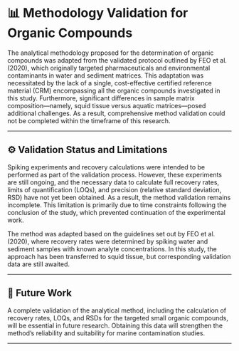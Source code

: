 # 📊 Methodology Validation for Organic Compounds

The analytical methodology proposed for the determination of organic compounds was adapted from the validated protocol outlined by FEO et al. (2020), which originally targeted pharmaceuticals and environmental contaminants in water and sediment matrices. This adaptation was necessitated by the lack of a single, cost-effective certified reference material (CRM) encompassing all the organic compounds investigated in this study. Furthermore, significant differences in sample matrix composition—namely, squid tissue versus aquatic matrices—posed additional challenges. As a result, comprehensive method validation could not be completed within the timeframe of this research.

---

## ⚙️ Validation Status and Limitations

Spiking experiments and recovery calculations were intended to be performed as part of the validation process. However, these experiments are still ongoing, and the necessary data to calculate full recovery rates, limits of quantification (LOQs), and precision (relative standard deviation, RSD) have not yet been obtained. As a result, the method validation remains incomplete. This limitation is primarily due to time constraints following the conclusion of the study, which prevented continuation of the experimental work.

The method was adapted based on the guidelines set out by FEO et al. (2020), where recovery rates were determined by spiking water and sediment samples with known analyte concentrations. In this study, the approach has been transferred to squid tissue, but corresponding validation data are still awaited.

---

## 🚀 Future Work

A complete validation of the analytical method, including the calculation of recovery rates, LOQs, and RSDs for the targeted small organic compounds, will be essential in future research. Obtaining this data will strengthen the method’s reliability and suitability for marine contamination studies.

---
